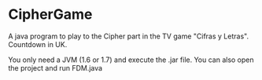 CipherGame
==========

A java program to play to the Cipher part in the TV game "Cifras y Letras". Countdown in UK.

You only need a JVM (1.6 or 1.7) and execute the .jar file. You can also open the project and run FDM.java
